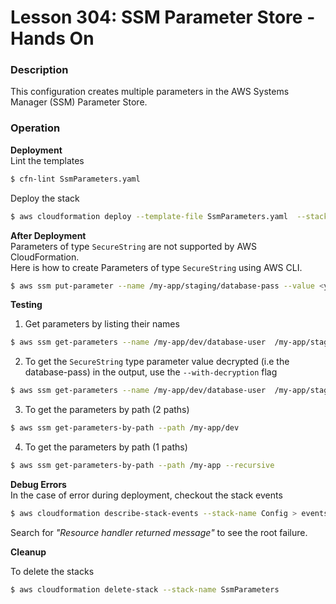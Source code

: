 # Lesson 304: SSM Parameter Store - Hands On

### Description

This configuration creates multiple parameters in the AWS Systems Manager (SSM) Parameter Store.

### Operation

**Deployment**  
Lint the templates

```bash
$ cfn-lint SsmParameters.yaml
```

Deploy the stack

```bash
$ aws cloudformation deploy --template-file SsmParameters.yaml  --stack-name SsmParameters --parameter-overrides file://private-parameters.json
```

**After Deployment**  
Parameters of type `SecureString` are not supported by AWS CloudFormation.  
Here is how to create Parameters of type `SecureString` using AWS CLI.

```bash
$ aws ssm put-parameter --name /my-app/staging/database-pass --value <your-db-passoword> --type SecureString
```

**Testing**

1. Get parameters by listing their names

```bash
$ aws ssm get-parameters --name /my-app/dev/database-user  /my-app/staging/database-pass
```

2. To get the `SecureString` type parameter value decrypted (i.e the database-pass) in the output, use the `--with-decryption` flag

```bash
$ aws ssm get-parameters --name /my-app/dev/database-user  /my-app/staging/database-pass --with-decryption
```

3. To get the parameters by path (2 paths)

```bash
$ aws ssm get-parameters-by-path --path /my-app/dev
```

4. To get the parameters by path (1 paths)

```bash
$ aws ssm get-parameters-by-path --path /my-app --recursive
```

**Debug Errors**  
 In the case of error during deployment, checkout the stack events

```bash
$ aws cloudformation describe-stack-events --stack-name Config > events.json
```

Search for _"Resource handler returned message"_ to see the root failure.

**Cleanup**

To delete the stacks

```bash
$ aws cloudformation delete-stack --stack-name SsmParameters
```
